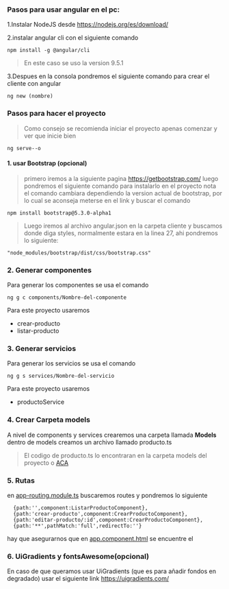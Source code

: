 ### Pasos para usar angular en el pc:

1.Instalar NodeJS desde https://nodejs.org/es/download/

2.instalar angular cli con el siguiente comando

```
npm install -g @angular/cli
```

>En este caso se uso la version 9.5.1

3.Despues en la consola pondremos el siguiente comando para crear el cliente con angular

```
ng new (nombre)
```

### Pasos para hacer el proyecto
>Como consejo se recomienda iniciar el proyecto apenas comenzar y ver que inicie bien
```
ng serve--o
```
#### 1. usar Bootstrap (opcional) 
>primero iremos a la siguiente pagina https://getbootstrap.com/
luego pondremos el siguiente comando para instalarlo en el proyecto
>nota el comando cambiara dependiendo la version actual de bootstrap, por lo cual se aconseja meterse en el link y buscar el comando
```
npm install bootstrap@5.3.0-alpha1
```
>Luego iremos al archivo angular.json en la carpeta cliente y buscamos donde diga styles, normalmente estara en la linea 27, ahi pondremos lo siguiente:
```
"node_modules/bootstrap/dist/css/bootstrap.css"
```

### 2. Generar componentes
Para generar los componentes se usa el comando
```
ng g c components/Nombre-del-componente
```
Para este proyecto usaremos
- crear-producto
- listar-producto

### 3. Generar servicios
Para generar los servicios se usa el comando
```
ng g s services/Nombre-del-servicio
```
Para este proyecto usaremos
- productoService

### 4. Crear Carpeta models
A nivel de components y services crearemos una carpeta llamada **Models**
dentro de models creamos un archivo llamado producto.ts
>El codigo de producto.ts lo encontraran en la carpeta models del proyecto o [ACA](https://github.com/notsapien/Clases-de-Richard/blob/main/cliente-angular/src/app/models/producto.ts)

### 5. Rutas
en [app-routing.module.ts](https://github.com/notsapien/Clases-de-Richard/blob/main/cliente-angular/src/app/app-routing.module.ts) buscaremos routes y pondremos lo siguiente
```
  {path:'',component:ListarProductoComponent},
  {path:'crear-producto',component:CrearProductoComponent},
  {path:'editar-producto/:id',component:CrearProductoComponent},
  {path:'**',pathMatch:'full',redirectTo:''}
```

hay que asegurarnos que en [app.component.html](https://github.com/notsapien/Clases-de-Richard/blob/main/cliente-angular/src/app/app.component.html) se encuentre el <router-outlet></router-outlet>

### 6. UiGradients y fontsAwesome(opcional)

En caso de que queramos usar UiGradients (que es para añadir fondos en degradado) usar el siguiente link 
https://uigradients.com/

